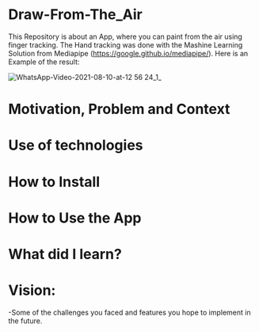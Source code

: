 # Draw-From-The_Air
This Repository is about an App,  where you can paint from the air using finger tracking. The Hand tracking was done with the Mashine Learning Solution from Mediapipe (https://google.github.io/mediapipe/). Here is an Example of the result:

![WhatsApp-Video-2021-08-10-at-12 56 24_1_](https://user-images.githubusercontent.com/33716855/136687730-5e57ec97-a87a-444b-bbc0-95f9b116f721.gif)



# Motivation, Problem and Context

# Use of technologies

# How to Install 

# How to Use the App 

#  What did I learn?

#  Vision:
-Some of the challenges you faced and features you hope to implement in the future.
